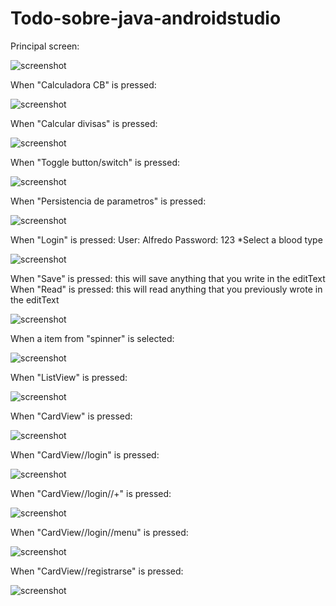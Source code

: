 # Todo-sobre-java-androidstudio

Principal screen:

![screenshot](assets/PantallaPrincipal.png)

When "Calculadora CB" is pressed:

![screenshot](assets/calculadoraCB.png)

When "Calcular divisas" is pressed:

![screenshot](assets/CalculadoraDivisas.png)

When "Toggle button/switch" is pressed:

![screenshot](assets/toggleButton.png)

When "Persistencia de parametros" is pressed:

![screenshot](assets/persistenciaDeParametros.png)

When "Login" is pressed:
User: Alfredo
Password: 123
*Select a blood type

![screenshot](assets/Login.png)

When "Save" is pressed:
this will save anything that you write in the editText
When "Read" is pressed:
this will read anything that you previously wrote in the editText

![screenshot](assets/save-read.png)

When a item from "spinner" is selected:

![screenshot](assets/diaDeLaSemana.png)

When "ListView" is pressed:

![screenshot](assets/ListView.png)

When "CardView" is pressed:

![screenshot](assets/cardView.png)

When "CardView//login" is pressed:

![screenshot](assets/cardView-Login.png)

When "CardView//login//+" is pressed:

![screenshot](assets/cardView-login-agregar.png)

When "CardView//login//menu" is pressed:

![screenshot](assets/cardView-login-menu.png)

When "CardView//registrarse" is pressed:

![screenshot](assets/cardView-registrarse.png)
